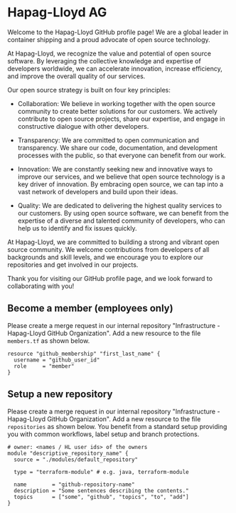 # Hapag-Lloyd AG

Welcome to the Hapag-Lloyd GitHub profile page! We are a global leader in container shipping and a proud advocate of open source technology.

At Hapag-Lloyd, we recognize the value and potential of open source software. By leveraging the collective knowledge and expertise of developers worldwide, we can accelerate innovation, increase efficiency, and improve the overall quality of our services.

Our open source strategy is built on four key principles:

- Collaboration: We believe in working together with the open source community to create better solutions for our customers. We actively contribute to open source projects, share our expertise, and engage in constructive dialogue with other developers.

- Transparency: We are committed to open communication and transparency. We share our code, documentation, and development processes with the public, so that everyone can benefit from our work.

- Innovation: We are constantly seeking new and innovative ways to improve our services, and we believe that open source technology is a key driver of innovation. By embracing open source, we can tap into a vast network of developers and build upon their ideas.

- Quality: We are dedicated to delivering the highest quality services to our customers. By using open source software, we can benefit from the expertise of a diverse and talented community of developers, who can help us to identify and fix issues quickly.

At Hapag-Lloyd, we are committed to building a strong and vibrant open source community. We welcome contributions from developers of all backgrounds and skill levels, and we encourage you to explore our repositories and get involved in our projects.

Thank you for visiting our GitHub profile page, and we look forward to collaborating with you!

## Become a member (employees only)

Please create a merge request in our internal repository "Infrastructure - Hapag-Lloyd GitHub Organization". Add a new resource to the file `members.tf` as shown below.

```hcl
resource "github_membership" "first_last_name" {
  username = "github_user_id"
  role     = "member"
}
```

## Setup a new repository

Please create a merge request in our internal repository "Infrastructure - Hapag-Lloyd GitHub Organization". Add a new resource to the file `repositories` as shown below. You benefit from a standard setup providing you with common workflows, label setup and branch protections.

```hcl
# owner: <names / HL user ids> of the owners
module "descriptive_repository_name" {
  source = "./modules/default_repository"

  type = "terraform-module" # e.g. java, terraform-module

  name        = "github-repository-name"
  description = "Some sentences describing the contents."
  topics      = ["some", "github", "topics", "to", "add"]
}
```
